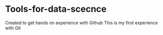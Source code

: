 # Tools-for-data-scecnce
Created to get hands on experience with Github
This is my first experience with Git
